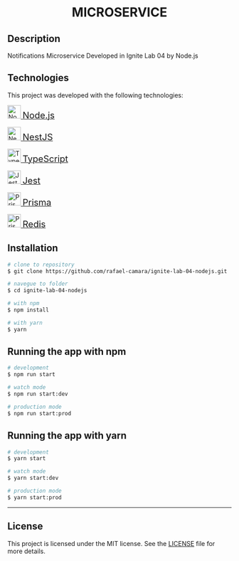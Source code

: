 <H1 align="center">MICROSERVICE</H1>

## Description

Notifications Microservice Developed in Ignite Lab 04 by Node.js

## Technologies

This project was developed with the following technologies:

<p>
  <a href="https://nodejs.org/en/">
    <img src="https://www.vectorlogo.zone/logos/nodejs/nodejs-icon.svg" width="30" alt="NodeJS Logo" />
    <span style="font-size: 20px;">Node.js</span>
  </a>
</p>
<p>
  <a href="http://nestjs.com/">
    <img
      src="https://nestjs.com/img/logo-small.svg"
      width="30"
      alt="Nest Logo"
    />
    <span style="font-size: 20px;">NestJS</span>
  </a>
</p>
<p>
  <a href="https://www.typescriptlang.org/">
    <img src="https://www.vectorlogo.zone/logos/typescriptlang/typescriptlang-icon.svg" width="30" alt="TypeScript">
    <span style="font-size: 20px;">TypeScript</span>
  </a>
</p>
<p>
  <a href="https://jestjs.io/">
    <img src="https://www.vectorlogo.zone/logos/jestjsio/jestjsio-icon.svg" width="30" alt="Jest">
    <span style="font-size: 20px;">Jest</span>
  </a>
</p>
<p>
  <a href="https://www.prisma.io/">
    <img src="https://vectorwiki.com/images/SIGDY__prisma.svg" width="30" alt="Prisma">
    <span style="font-size: 20px;">Prisma</span>
  </a>
</p>
<p>
  <a href="https://www.prisma.io/">
    <img src="https://www.vectorlogo.zone/logos/redis/redis-icon.svg" width="30" alt="Prisma">
    <span style="font-size: 20px;">Redis</span>
  </a>
</p>

## Installation

```bash
# clone to repository
$ git clone https://github.com/rafael-camara/ignite-lab-04-nodejs.git

# navegue to folder
$ cd ignite-lab-04-nodejs

# with npm
$ npm install

# with yarn
$ yarn
```

## Running the app with npm

```bash
# development
$ npm run start

# watch mode
$ npm run start:dev

# production mode
$ npm run start:prod
```

## Running the app with yarn

```bash
# development
$ yarn start

# watch mode
$ yarn start:dev

# production mode
$ yarn start:prod
```

---

## License

This project is licensed under the MIT license. See the [LICENSE](LICENSE) file for more details.
